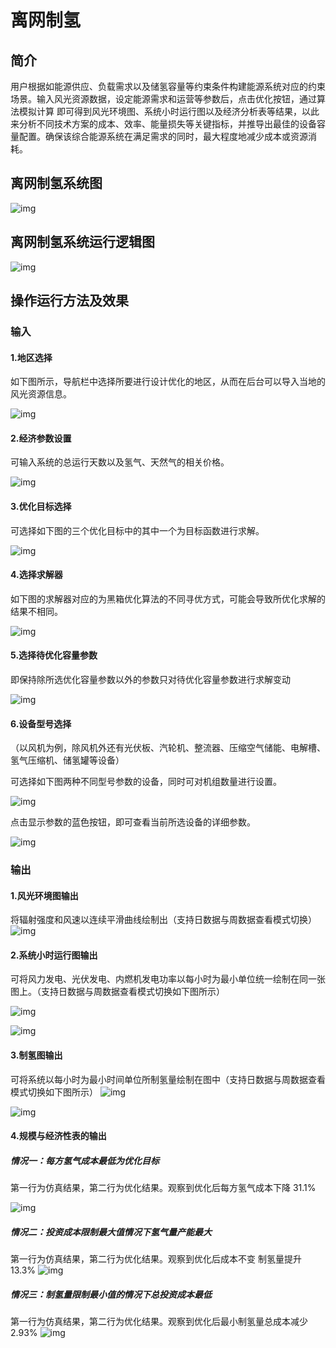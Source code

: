 # 离网制氢

## 简介

用户根据如能源供应、负载需求以及储氢容量等约束条件构建能源系统对应的约束场景。输入风光资源数据，设定能源需求和运营等参数后，点击优化按钮，通过算法模拟计算 即可得到风光环境图、系统小时运行图以及经济分析表等结果，以此来分析不同技术方案的成本、效率、能量损失等关键指标，并推导出最佳的设备容量配置。确保该综合能源系统在满足需求的同时，最大程度地减少成本或资源消耗。

## 离网制氢系统图

![img](../assets/优化/优化__离网制氢/离网制氢__系统图.png)

<!-- ![img](../assets/优化/优化__离网制氢/离网制氢系统结构图.jpg) -->

## 离网制氢系统运行逻辑图

![img](../assets/优化/优化__离网制氢/离网制氢__系统运行逻辑图.png)

## 操作运行方法及效果

### 输入

#### 1.地区选择

如下图所示，导航栏中选择所要进行设计优化的地区，从而在后台可以导入当地的风光资源信息。

![img](../assets/优化/优化__离网制氢/离网制氢__地区选择.png)

#### 2.经济参数设置

可输入系统的总运行天数以及氢气、天然气的相关价格。

![img](../assets/优化/优化__离网制氢/离网制氢__经济参数设置.png)

#### 3.优化目标选择

可选择如下图的三个优化目标中的其中一个为目标函数进行求解。

![img](../assets/优化/优化__离网制氢/离网制氢__优化目标选择.png)

#### 4.选择求解器

如下图的求解器对应的为黑箱优化算法的不同寻优方式，可能会导致所优化求解的结果不相同。

![img](../assets/优化/优化__离网制氢/离网制氢__选择求解器.png)

#### 5.选择待优化容量参数

即保持除所选优化容量参数以外的参数只对待优化容量参数进行求解变动

![img](../assets/优化/优化__离网制氢/离网制氢__选择待优化参数.png)

#### 6.设备型号选择

（以风机为例，除风机外还有光伏板、汽轮机、整流器、压缩空气储能、电解槽、氢气压缩机、储氢罐等设备）

可选择如下图两种不同型号参数的设备，同时可对机组数量进行设置。

![img](../assets/优化/优化__离网制氢/离网制氢__设备型号选择.png)

点击显示参数的蓝色按钮，即可查看当前所选设备的详细参数。

![img](../assets/优化/优化__离网制氢/离网制氢__设备参数查看.png)

### 输出

#### 1.风光环境图输出

将辐射强度和风速以连续平滑曲线绘制出（支持日数据与周数据查看模式切换）
![img](../assets/优化/优化__离网制氢/离网制氢__风光环境输出.png)

#### 2.系统小时运行图输出

可将风力发电、光伏发电、内燃机发电功率以每小时为最小单位统一绘制在同一张图上。（支持日数据与周数据查看模式切换如下图所示）

![img](../assets/优化/优化__离网制氢/离网制氢__系统小时运行图（日）.png)

![img](../assets/优化/优化__离网制氢/离网制氢__系统小时运行图（周）.png)

#### 3.制氢图输出

可将系统以每小时为最小时间单位所制氢量绘制在图中（支持日数据与周数据查看模式切换如下图所示）
![img](../assets/优化/优化__离网制氢/离网制氢__制氢图（日）.png)

![img](../assets/优化/优化__离网制氢/离网制氢__制氢图（周）.png)

#### 4.规模与经济性表的输出

##### 情况一：每方氢气成本最低为优化目标

第一行为仿真结果，第二行为优化结果。观察到优化后每方氢气成本下降 31.1%

![img](../assets/优化/优化__离网制氢/离网制氢__每方氢气成本最低.png)

##### 情况二：投资成本限制最大值情况下氢气量产能最大

第一行为仿真结果，第二行为优化结果。观察到优化后成本不变
制氢量提升 13.3%
![img](../assets/优化/优化__离网制氢/离网制氢__投资成本限制最大值情况下氢气量产能最大.png)

##### 情况三：制氢量限制最小值的情况下总投资成本最低

第一行为仿真结果，第二行为优化结果。观察到优化后最小制氢量总成本减少 2.93%
![img](../assets/优化/优化__离网制氢/离网制氢__制氢量限制最小值的情况下总投资成本最低.png)
